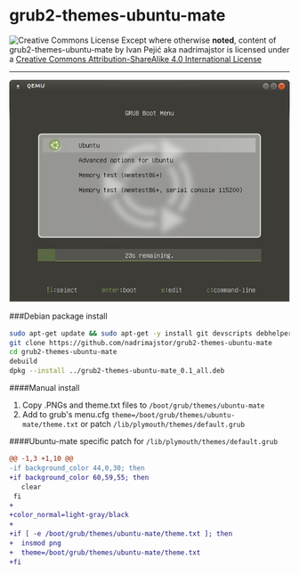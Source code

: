 grub2-themes-ubuntu-mate
========================

![Creative Commons License](https://i.creativecommons.org/l/by-sa/4.0/88x31.png)
Except where otherwise **noted**, content of grub2-themes-ubuntu-mate by Ivan Pejić aka nadrimajstor is licensed under a [Creative Commons Attribution-ShareAlike 4.0 International License](http://creativecommons.org/licenses/by-sa/4.0/)
***

![final](docs/final.png)

###Debian package install
```bash
sudo apt-get update && sudo apt-get -y install git devscripts debhelper
git clone https://github.com/nadrimajstor/grub2-themes-ubuntu-mate
cd grub2-themes-ubuntu-mate
debuild
dpkg --install ../grub2-themes-ubuntu-mate_0.1_all.deb
```

####Manual install
1. Copy .PNGs and theme.txt files to `/boot/grub/themes/ubuntu-mate`
2. Add to grub's menu.cfg `theme=/boot/grub/themes/ubuntu-mate/theme.txt` or patch `/lib/plymouth/themes/default.grub`

####Ubuntu-mate specific patch for `/lib/plymouth/themes/default.grub`
```diff
@@ -1,3 +1,10 @@
-if background_color 44,0,30; then
+if background_color 60,59,55; then
   clear
 fi
+
+color_normal=light-gray/black
+
+if [ -e /boot/grub/themes/ubuntu-mate/theme.txt ]; then
+  insmod png
+  theme=/boot/grub/themes/ubuntu-mate/theme.txt
+fi
```


